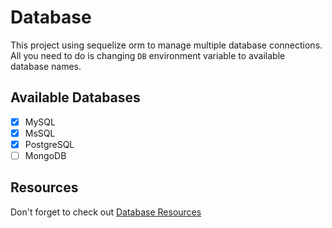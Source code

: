 # Database

This project using sequelize orm to manage multiple database connections.
All you need to do is changing `DB` environment variable to available database names.

## Available Databases

- [x] MySQL
- [x] MsSQL
- [x] PostgreSQL
- [ ] MongoDB

## Resources

Don't forget to check out [Database Resources](./Resources.md#database)
